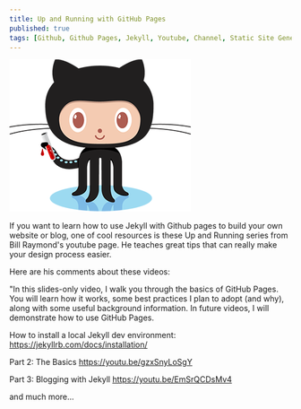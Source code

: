 ```yaml
---
title: Up and Running with GitHub Pages
published: true
tags: [Github, Github Pages, Jekyll, Youtube, Channel, Static Site Generator, Website, Blog, Open Source Software, Tutorial]
---
```


[<img src="/links/assets/octojekyll.png">](https://www.youtube.com/watch?v=EvYs1idcGnM&list=PLWzwUIYZpnJuT0sH4BN56P5oWTdHJiTNq&index=1)

If you want to learn how to use Jekyll with Github pages to build your own website or blog, one of cool resources is these Up and Running series from Bill Raymond's youtube page. He teaches great tips that can really make your design process easier.  

Here are his comments about these videos:

"In this slides-only video, I walk you through the basics of GitHub Pages. You will learn how it works, some best practices I plan to adopt (and why), along with some useful background information. In future videos, I will demonstrate how to use GitHub Pages.

How to install a local Jekyll dev environment:
https://jekyllrb.com/docs/installation/

Part 2: The Basics
https://youtu.be/gzxSnyLoSgY

Part 3: Blogging with Jekyll
https://youtu.be/EmSrQCDsMv4

and much more...
